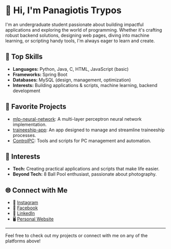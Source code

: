 # 👋 Hi, I'm Panagiotis Trypos

I'm an undergraduate student passionate about building impactful applications and exploring the world of programming. Whether it's crafting robust backend solutions, designing web pages, diving into machine learning, or scripting handy tools, I'm always eager to learn and create.

## 🚀 Top Skills

- **Languages:** Python, Java, C, HTML, JavaScript (basic)
- **Frameworks:** Spring Boot
- **Databases:** MySQL (design, management, optimization)
- **Interests:** Building applications & scripts, machine learning, backend development

## 🌟 Favorite Projects

- [mlp-neural-network](https://github.com/ThePhantom2307/mlp-neural-network): A multi-layer perceptron neural network implementation.
- [traineeship-app](https://github.com/ThePhantom2307/traineeship-app): An app designed to manage and streamline traineeship processes.
- [ControlPC](https://github.com/ThePhantom2307/ControlPC): Tools and scripts for PC management and automation.

## 🎯 Interests

- **Tech:** Creating practical applications and scripts that make life easier.
- **Beyond Tech:** 8 Ball Pool enthusiast, passionate about photography.

## 🌐 Connect with Me

- 📸 [Instagram](https://www.instagram.com/panagiotistrypos/)
- 👤 [Facebook](https://www.facebook.com/PanagiotisTrypos23)
- 💼 [LinkedIn](https://www.linkedin.com/in/panagiotis-trypos-983abb242)
- 🖥️ [Personal Website](https://cs.uoi.gr/~cs205131)

---

Feel free to check out my projects or connect with me on any of the platforms above!

